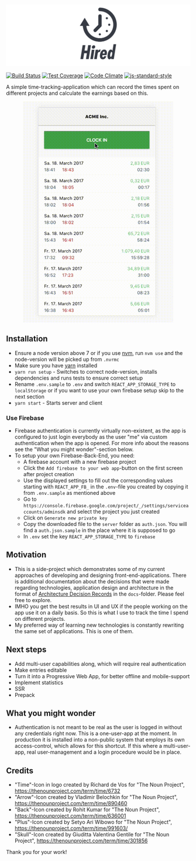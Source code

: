 ![Logo](./doc/logo.png)

[![Build Status](https://travis-ci.org/luhmann/hired.svg?branch=master)](https://travis-ci.org/luhmann/hired) [![Test Coverage](https://codeclimate.com/github/luhmann/hired/badges/coverage.svg)](https://codeclimate.com/github/luhmann/hired/coverage) [![Code Climate](https://codeclimate.com/github/luhmann/hired/badges/gpa.svg)](https://codeclimate.com/github/luhmann/hired) [![js-standard-style](https://img.shields.io/badge/code%20style-standard-brightgreen.svg?style=flat)](https://github.com/feross/standard)

A simple time-tracking-application which can record the times spent on different projects and calculate the earnings
based on this.


<p align="center">
<img src="./doc/demo.gif" />
</p>

## Installation

* Ensure a node version above 7 or if you use [nvm](https://github.com/creationix/nvm),
run `nvm use` and the node-version will be picked up from `.nvrmc`
* Make sure you have [yarn](https://github.com/yarnpkg/yarn) installed
* `yarn run setup` - Switches to correct node-version, installs dependencies and runs tests to ensure correct setup
* Rename `.env.sample` to `.env` and switch `REACT_APP_STORAGE_TYPE` to `localStorage` or if you want to use your
own firebase setup skip to the next section
* `yarn start` - Starts server and client

### Use Firebase
* Firebase authentication is currently virtually non-existent, as the app is configured to just login everybody as the
user "me" via custom authentication when the app is opened. For more info about the reasons see the
"What you might wonder"-section below.
* To setup your own Firebase-Back-End, you need:
    * A firebase account with a new firebase project
    * Click the `Add firebase to your web app`-button on the first screen after project creation
    * Use the displayed settings to fill out the corresponding values starting with `REACT_APP_FB_` in the `.env`-file
        you created by copying it from `.env.sample` as mentioned above
    * Go to `https://console.firebase.google.com/project/_/settings/serviceaccounts/adminsdk` and select the project
        you just created
    * Click on `Generate new private key`
    * Copy the downloaded file to the `server` folder as `auth.json`. You will find a `auth.json.sample` in the place
        where it is supposed to go
    * In `.env` set the key `REACT_APP_STORAGE_TYPE` to `firebase`

## Motivation

* This is a side-project which demonstrates some of my current approaches of developing and designing front-end-applications.
There is additional documentation about the decisions that were made regarding technologies, application design and architecture
in the format of [Architecture Decision Records](http://thinkrelevance.com/blog/2011/11/15/documenting-architecture-decisions) in the `docs`-folder.
Please feel free to explore.
* IMHO you get the best results in UI and UX if the people working on the app use it on a daily basis. So this is what
I use to track the time I spend on different projects.
* My preferred way of learning new technologies is constantly rewriting the same set of applications. This is one of them.

## Next steps
* Add multi-user capabilities along, which will require real authentication
* Make entries editable
* Turn it into a Progressive Web App, for better offline and mobile-support
* Implement statistics
* SSR
* Prepack

## What you might wonder
* Authentication is not meant to be real as the user is logged in without any credentials right now. This
is a one-user-app at the moment. In production it is installed into a non-public system that employs
its own access-control, which allows for this shortcut. If this where a multi-user-app, real user-management and
a login procedure would be in place.

## Credits
* "Time"-Icon in logo created by Richard de Vos for "The Noun Project", https://thenounproject.com/term/time/6732
* "Arrow"-Icon created by Vladimir Belochkin for "The Noun Project", https://thenounproject.com/term/time/890460
* "Back"-Icon created by Rohit Kumar for "The Noun Project", https://thenounproject.com/term/time/636001
* "Plus"-Icon created by Setyo Ari Wibowo for "The Noun Project", https://thenounproject.com/term/time/991603/
* "Skull"-Icon created by Giuditta Valentina Gentile for "The Noun Project", https://thenounproject.com/term/time/301856

Thank you for your work!
